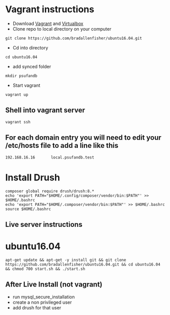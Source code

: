 # Vagrant instructions
- Download [Vagrant](https://www.vagrantup.com/) and [Virtualbox](https://www.virtualbox.org/)
- Clone repo to local directory on your computer
```shell
git clone https://github.com/bradallenfisher/ubuntu16.04.git
```
- Cd into directory
```shell
cd ubuntu16.04
```
- add synced folder
```shell
mkdir psufandb
```

- Start vagrant
```shell
vagrant up
```

## Shell into vagrant server
```shell
vagrant ssh
```

## For each domain entry you will need to edit your /etc/hosts file to add a line like this
```shell
192.168.16.16       local.psufandb.test
```

# Install Drush
``` shell
composer global require drush/drush:8.*	
echo 'export PATH="$HOME/.config/composer/vendor/bin:$PATH"' >> $HOME/.bashrc
echo 'export PATH="$HOME/.composer/vendor/bin:$PATH"' >> $HOME/.bashrc
source $HOME/.bashrc
```

## Live server instructions

# ubuntu16.04
``` shell
apt-get update && apt-get -y install git && git clone https://github.com/bradallenfisher/ubuntu16.04.git && cd ubuntu16.04 && chmod 700 start.sh && ./start.sh
```
## After Live Install (not vagrant)
- run mysql_secure_installation
- create a non privileged user
- add drush for that user
``` shell

